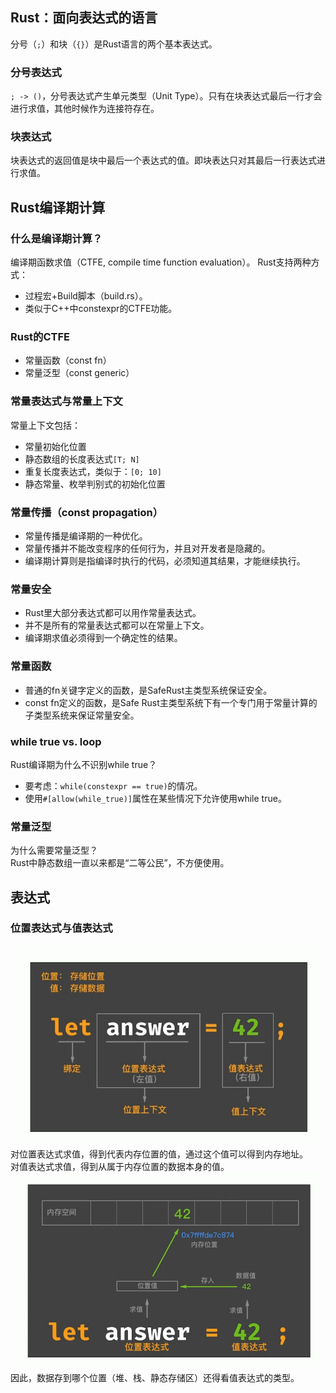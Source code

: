 ## Rust：面向表达式的语言
分号（`;`）和块（`{}`）是Rust语言的两个基本表达式。
### 分号表达式
`; -> ()`，分号表达式产生单元类型（Unit Type）。只有在块表达式最后一行才会进行求值，其他时候作为连接符存在。
### 块表达式
块表达式的返回值是块中最后一个表达式的值。即块表达只对其最后一行表达式进行求值。
## Rust编译期计算
### 什么是编译期计算？
编译期函数求值（CTFE, compile time function evaluation）。
Rust支持两种方式：
* 过程宏+Build脚本（build.rs）。
* 类似于C++中constexpr的CTFE功能。
### Rust的CTFE
* 常量函数（const fn）
* 常量泛型（const generic）
### 常量表达式与常量上下文
常量上下文包括：
* 常量初始化位置
* 静态数组的长度表达式`[T; N]`
* 重复长度表达式，类似于：`[0; 10]`
* 静态常量、枚举判别式的初始化位置
### 常量传播（const propagation）
* 常量传播是编译期的一种优化。
* 常量传播并不能改变程序的任何行为，并且对开发者是隐藏的。
* 编译期计算则是指编译时执行的代码，必须知道其结果，才能继续执行。
### 常量安全
* Rust里大部分表达式都可以用作常量表达式。
* 并不是所有的常量表达式都可以在常量上下文。
* 编译期求值必须得到一个确定性的结果。
### 常量函数
* 普通的fn关键字定义的函数，是SafeRust主类型系统保证安全。
* const fn定义的函数，是Safe Rust主类型系统下有一个专门用于常量计算的子类型系统来保证常量安全。
### while true vs. loop
Rust编译期为什么不识别while true？
* 要考虑：`while(constexpr == true)`的情况。
* 使用`#[allow(while_true)]`属性在某些情况下允许使用while true。
### 常量泛型
为什么需要常量泛型？  
Rust中静态数组一直以来都是“二等公民”，不方便使用。
## 表达式
### 位置表达式与值表达式
![avatar](./images/position_value_express.png)  
对位置表达式求值，得到代表内存位置的值，通过这个值可以得到内存地址。  
对值表达式求值，得到从属于内存位置的数据本身的值。  
![avatar](./images/position_value_express2.png)  
因此，数据存到哪个位置（堆、栈、静态存储区）还得看值表达式的类型。















